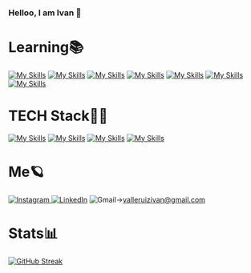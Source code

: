 ### Helloo, I am Ivan 👋
### <h1>Learning📚</h1>

[![My Skills](https://skillicons.dev/icons?i=laravel)](https://laravel.com/)
[![My Skills](https://skillicons.dev/icons?i=react)](https://react.dev/)
[![My Skills](https://skillicons.dev/icons?i=nextjs)](https://nextjs.org/)
[![My Skills](https://skillicons.dev/icons?i=apollo)](https://www.apollographql.com/docs/)
[![My Skills](https://skillicons.dev/icons?i=mongodb)](https://www.mongodb.com/)
[![My Skills](https://skillicons.dev/icons?i=graphql)](https://graphql.org/)
[![My Skills](https://skillicons.dev/icons?i=nodejs)](https://nodejs.org/es)
  <h1>TECH Stack👨‍🎓</h1> 
  
 [![My Skills](https://skillicons.dev/icons?i=html)](https://developer.mozilla.org/es/docs/Web/HTML)
  [![My Skills](https://skillicons.dev/icons?i=javascript)](https://developer.mozilla.org/es/docs/Web/JavaScript)
   [![My Skills](https://skillicons.dev/icons?i=css)](https://developer.mozilla.org/es/docs/Web/CSS)
    [![My Skills](https://skillicons.dev/icons?i=php)](https://www.php.net/)


 
 <h1>Me🪐</h1>
 

<a href="https://www.instagram.com/ivixx._/"> ![Instagram](https://img.shields.io/static/v1?style=for-the-badge&message=Instagram&color=E4405F&logo=Instagram&logoColor=FFFFFF&label=) </a>
<a href="https://www.linkedin.com/in/ivan-valle-76051a27a/"> ![LinkedIn](https://img.shields.io/static/v1?style=for-the-badge&message=LinkedIn&color=0A66C2&logo=LinkedIn&logoColor=FFFFFF&label=)</a>
 ![Gmail](https://img.shields.io/static/v1?style=for-the-badge&message=Gmail&color=EA4335&logo=Gmail&logoColor=FFFFFF&label=)->valleruizivan@gmail.com 

 
<h1>Stats📊</h1>

[![GitHub Streak](https://streak-stats.demolab.com/?user=Ivixx333&theme=dark)](https://git.io/streak-stats)
 &nbsp;
